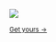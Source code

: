 ![](https://gh-hits.nomadcoders.workers.dev/view?username=serranoarevalo&cache)

<sup>[Get yours &rarr;](https://gh-hits.nomadcoders.workers.dev)<sup>
